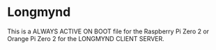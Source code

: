 # Longmynd

This is a ALWAYS ACTIVE ON BOOT file for the Raspberry Pi Zero 2 or Orange Pi Zero 2 for the LONGMYND CLIENT SERVER.
